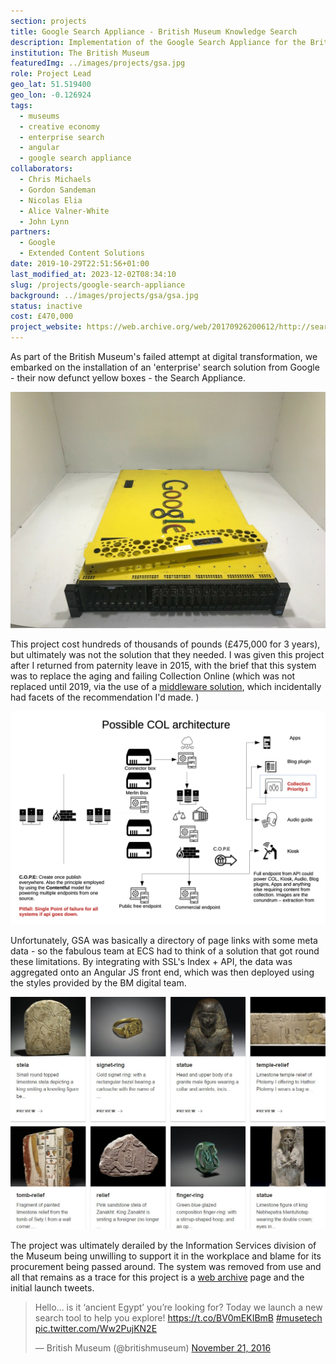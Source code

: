 ```yaml
---
section: projects
title: Google Search Appliance - British Museum Knowledge Search
description: Implementation of the Google Search Appliance for the British Museum Knowledge Search project
institution: The British Museum
featuredImg: ../images/projects/gsa.jpg
role: Project Lead
geo_lat: 51.519400
geo_lon: -0.126924
tags:
  - museums
  - creative economy 
  - enterprise search
  - angular 
  - google search appliance
collaborators:
  - Chris Michaels
  - Gordon Sandeman
  - Nicolas Elia
  - Alice Valner-White
  - John Lynn
partners:
  - Google
  - Extended Content Solutions
date: 2019-10-29T22:51:56+01:00
last_modified_at: 2023-12-02T08:34:10
slug: /projects/google-search-appliance
background: ../images/projects/gsa/gsa.jpg
status: inactive
cost: £470,000
project_website: https://web.archive.org/web/20170926200612/http://search.britishmuseum.org/#/home
---
```


As part of the British Museum's failed attempt at digital transformation, we embarked on the installation of an 'enterprise' 
search solution from Google - their now defunct yellow boxes - the Search Appliance. 

![A Google Search Appliance box on sale via eBay - Google Search Appliance G100 T4 Dual Xeon E5-2640 2.50Ghz Six-Core, 96GB Server](../images/2017/s-l1600.jpg)

This project cost hundreds of thousands of pounds (£475,000 for 3 years), but ultimately was not the solution that they needed. I was given this 
project after I returned from paternity leave in 2015, with the brief that this system was to replace the aging and failing 
Collection Online (which was not replaced until 2019, via the use of a [middleware solution](https://www.digitalmarketplace.service.gov.uk/digital-outcomes-and-specialists/opportunities/8780), which 
incidentally had facets of the recommendation I'd made. ) 

![Collection Online possible architecture](../images/2017/colBM.png)

Unfortunately, GSA was basically a directory of page links with some meta data - so the fabulous team at ECS had to think 
of a solution that got round these limitations. By integrating with SSL's Index + API, the data was aggregated onto 
an Angular JS front end, which was then deployed using the styles provided by the BM digital team. 

![A screen shot of the interface](../images/2017/CxyTB-wWIAAkJCI.jpg)

The project was ultimately derailed by the Information Services division of the Museum being unwilling to support it in 
the workplace and blame for its procurement being passed around. The system was removed from use and all that remains as 
a trace for this project is a [web archive](https://web.archive.org/web/20170926200612/http://search.britishmuseum.org/#/home) page 
and the initial launch tweets.

<blockquote class="twitter-tweet"><p lang="en" dir="ltr">Hello… is it ‘ancient Egypt’ you’re looking for? Today we launch a new search tool to help you explore! <a href="https://t.co/BV0mEKIBmB">https://t.co/BV0mEKIBmB</a> <a href="https://twitter.com/hashtag/musetech?src=hash&amp;ref_src=twsrc%5Etfw">#musetech</a> <a href="https://t.co/Ww2PujKN2E">pic.twitter.com/Ww2PujKN2E</a></p>&mdash; British Museum (@britishmuseum) <a href="https://twitter.com/britishmuseum/status/800676280970674176?ref_src=twsrc%5Etfw">November 21, 2016</a></blockquote>  
